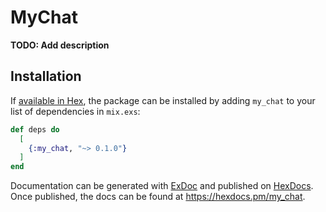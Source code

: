 # MyChat

**TODO: Add description**

## Installation

If [available in Hex](https://hex.pm/docs/publish), the package can be installed
by adding `my_chat` to your list of dependencies in `mix.exs`:

```elixir
def deps do
  [
    {:my_chat, "~> 0.1.0"}
  ]
end
```

Documentation can be generated with [ExDoc](https://github.com/elixir-lang/ex_doc)
and published on [HexDocs](https://hexdocs.pm). Once published, the docs can
be found at <https://hexdocs.pm/my_chat>.

